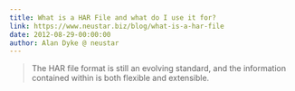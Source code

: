 ```yaml
---
title: What is a HAR File and what do I use it for?
link: https://www.neustar.biz/blog/what-is-a-har-file
date: 2012-08-29-00:00:00
author: Alan Dyke @ neustar
---
```


> The HAR file format is still an evolving standard, and the information contained within is both flexible and extensible.
